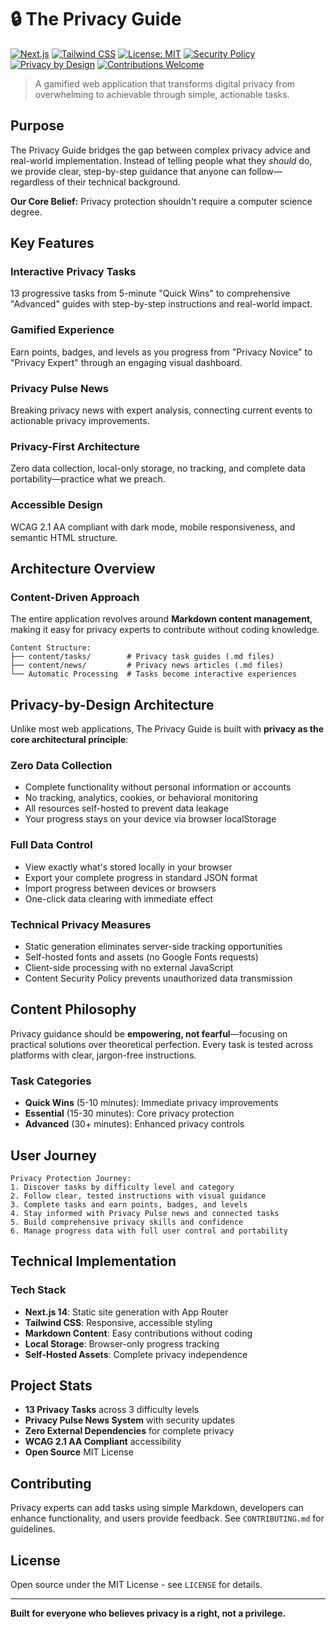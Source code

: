 # 🔒 The Privacy Guide

[![Next.js](https://img.shields.io/badge/Next.js-14-black?style=for-the-badge&logo=next.js)](https://nextjs.org/)
[![Tailwind CSS](https://img.shields.io/badge/Tailwind-CSS-blue?style=for-the-badge&logo=tailwind-css)](https://tailwindcss.com/)
[![License: MIT](https://img.shields.io/badge/License-MIT-yellow?style=for-the-badge)](https://opensource.org/licenses/MIT)
[![Security Policy](https://img.shields.io/badge/Security-Policy-red?style=for-the-badge)](SECURITY.md)
[![Privacy by Design](https://img.shields.io/badge/Privacy-by%20Design-green?style=for-the-badge)](https://en.wikipedia.org/wiki/Privacy_by_design)
[![Contributions Welcome](https://img.shields.io/badge/Contributions-Welcome-brightgreen?style=for-the-badge)](CONTRIBUTING.md)

> A gamified web application that transforms digital privacy from overwhelming to achievable through simple, actionable tasks.

## Purpose

The Privacy Guide bridges the gap between complex privacy advice and real-world implementation. Instead of telling people what they *should* do, we provide clear, step-by-step guidance that anyone can follow—regardless of their technical background.

**Our Core Belief:** Privacy protection shouldn't require a computer science degree.

## Key Features

### **Interactive Privacy Tasks**
13 progressive tasks from 5-minute "Quick Wins" to comprehensive "Advanced" guides with step-by-step instructions and real-world impact.

### **Gamified Experience**  
Earn points, badges, and levels as you progress from "Privacy Novice" to "Privacy Expert" through an engaging visual dashboard.

### **Privacy Pulse News**
Breaking privacy news with expert analysis, connecting current events to actionable privacy improvements.

### **Privacy-First Architecture**
Zero data collection, local-only storage, no tracking, and complete data portability—practice what we preach.

### **Accessible Design**
WCAG 2.1 AA compliant with dark mode, mobile responsiveness, and semantic HTML structure.

## Architecture Overview

### **Content-Driven Approach**
The entire application revolves around **Markdown content management**, making it easy for privacy experts to contribute without coding knowledge.

```
Content Structure:
├── content/tasks/        # Privacy task guides (.md files)
├── content/news/         # Privacy news articles (.md files)
└── Automatic Processing  # Tasks become interactive experiences
```

## Privacy-by-Design Architecture

Unlike most web applications, The Privacy Guide is built with **privacy as the core architectural principle**:

### **Zero Data Collection**
- Complete functionality without personal information or accounts
- No tracking, analytics, cookies, or behavioral monitoring  
- All resources self-hosted to prevent data leakage
- Your progress stays on your device via browser localStorage

### **Full Data Control**
- View exactly what's stored locally in your browser
- Export your complete progress in standard JSON format
- Import progress between devices or browsers
- One-click data clearing with immediate effect

### **Technical Privacy Measures**
- Static generation eliminates server-side tracking opportunities
- Self-hosted fonts and assets (no Google Fonts requests)
- Client-side processing with no external JavaScript
- Content Security Policy prevents unauthorized data transmission

## Content Philosophy

Privacy guidance should be **empowering, not fearful**—focusing on practical solutions over theoretical perfection. Every task is tested across platforms with clear, jargon-free instructions.

### **Task Categories**
- **Quick Wins** (5-10 minutes): Immediate privacy improvements
- **Essential** (15-30 minutes): Core privacy protection  
- **Advanced** (30+ minutes): Enhanced privacy controls

## User Journey

```
Privacy Protection Journey:
1. Discover tasks by difficulty level and category
2. Follow clear, tested instructions with visual guidance  
3. Complete tasks and earn points, badges, and levels
4. Stay informed with Privacy Pulse news and connected tasks
5. Build comprehensive privacy skills and confidence
6. Manage progress data with full user control and portability
```

## Technical Implementation

### **Tech Stack**
- **Next.js 14**: Static site generation with App Router
- **Tailwind CSS**: Responsive, accessible styling
- **Markdown Content**: Easy contributions without coding
- **Local Storage**: Browser-only progress tracking
- **Self-Hosted Assets**: Complete privacy independence

## Project Stats

- **13 Privacy Tasks** across 3 difficulty levels
- **Privacy Pulse News System** with security updates  
- **Zero External Dependencies** for complete privacy
- **WCAG 2.1 AA Compliant** accessibility
- **Open Source** MIT License

## Contributing

Privacy experts can add tasks using simple Markdown, developers can enhance functionality, and users provide feedback. See `CONTRIBUTING.md` for guidelines.

## License

Open source under the MIT License - see `LICENSE` for details.

---

**Built for everyone who believes privacy is a right, not a privilege.**
